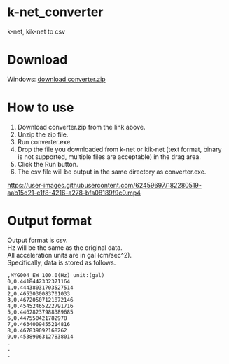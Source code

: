 # k-net_converter
k-net, kik-net to csv

# Download
Windows: [download converter.zip](https://www.u.tsukuba.ac.jp/~s2120854/knet-converter.zip)

# How to use
1. Download converter.zip from the link above.
2. Unzip the zip file.
3. Run converter.exe.
4. Drop the file you downloaded from k-net or kik-net (text format, binary is not supported, multiple files are acceptable) in the drag area.
5. Click the Run button.
6. The csv file will be output in the same directory as converter.exe.


https://user-images.githubusercontent.com/62459697/182280519-aab15d21-e1f8-4216-a278-bfa08189f9c0.mp4



# Output format
Output format is csv.  
Hz will be the same as the original data.  
All acceleration units are in gal (cm/sec^2).  
Specifically, data is stored as follows.  
```
,MYG004_EW 100.0(Hz) unit:(gal)
0,0.4418442332371164
1,0.44438031703527514
2,0.4653030083701033
3,0.46720507121872146
4,0.45452465222791716
5,0.44628237988389685
6,0.447550421782978
7,0.4634009455214816
8,0.467839092168262
9,0.45389063127838014
.
.
.
```
